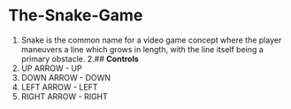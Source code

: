 # **The-Snake-Game**
1. Snake is the common name for a video game concept where the player maneuvers a line which grows in length, with the line itself being a primary obstacle.
2.## **Controls**
2. UP ARROW - UP
2. DOWN ARROW - DOWN
2. LEFT ARROW - LEFT 
2. RIGHT ARROW - RIGHT
